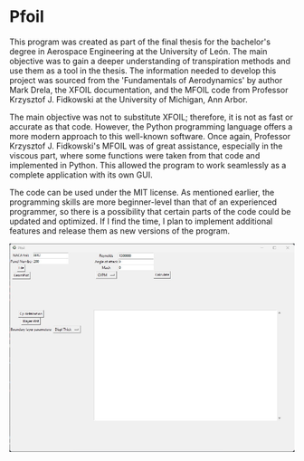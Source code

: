 # Pfoil

This program was created as part of the final thesis for the bachelor's degree in Aerospace Engineering at the University of León. The main objective was to gain a deeper understanding of transpiration methods and use them as a tool in the thesis. The information needed to develop this project was sourced from the 'Fundamentals of Aerodynamics' by author Mark Drela, the XFOIL documentation, and the MFOIL code from Professor Krzysztof J. Fidkowski at the University of Michigan, Ann Arbor.

The main objective was not to substitute XFOIL; therefore, it is not as fast or accurate as that code. However, the Python programming language offers a more modern approach to this well-known software. Once again, Professor Krzysztof J. Fidkowski's MFOIL was of great assistance, especially in the viscous part, where some functions were taken from that code and implemented in Python. This allowed the program to work seamlessly as a complete application with its own GUI.

The code can be used under the MIT license. As mentioned earlier, the programming skills are more beginner-level than that of an experienced programmer, so there is a possibility that certain parts of the code could be updated and optimized. If I find the time, I plan to implement additional features and release them as new versions of the program.

![Texto alternativo](GUI.jpg)
